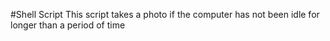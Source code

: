 #Shell Script
This script takes a photo if the computer has not been idle for longer than a period of time
